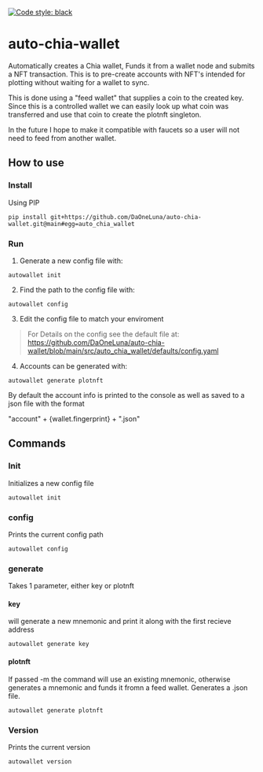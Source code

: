 [![Code style: black](https://img.shields.io/badge/code%20style-black-000000.svg)](https://github.com/psf/black)
# auto-chia-wallet

Automatically creates a Chia wallet, Funds it from a wallet node and submits a NFT transaction. This is to pre-create accounts with NFT's intended for plotting without waiting for a wallet to sync.

This is done using a "feed wallet" that supplies a coin to the created key. Since this is a controlled wallet we can easily look up what coin was transferred and use that coin to create the plotnft singleton.

In the future I hope to make it compatible with faucets so a user will not need to feed from another wallet. 

## How to use

### Install 
Using PIP
```
pip install git+https://github.com/DaOneLuna/auto-chia-wallet.git@main#egg=auto_chia_wallet
```

### Run

1. Generate a new config file with:
```
autowallet init
```
2. Find the path to the config file with:
```
autowallet config
```
3. Edit the config file to match your enviroment
> For Details on the config see the default file at: https://github.com/DaOneLuna/auto-chia-wallet/blob/main/src/auto_chia_wallet/defaults/config.yaml

4. Accounts can be generated with:
```
autowallet generate plotnft
```

By default the account info is printed to the console as well as saved to a json file with the format 

"account" + {wallet.fingerprint} + ".json"


## Commands

### Init
Initializes a new config file
```
autowallet init
```

### config 
Prints the current config path
```
autowallet config
```

### generate 
Takes 1 parameter, either key or plotnft

#### key
will generate a new mnemonic and print it along with the first recieve address
```
autowallet generate key
```

#### plotnft
If passed -m the command will use an existing mnemonic, otherwise generates a mnemonic and funds it fromn a feed wallet. Generates a .json file.
```
autowallet generate plotnft
```

### Version 
Prints the current version
```
autowallet version
```
